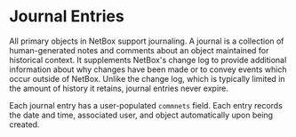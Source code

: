 # Journal Entries

All primary objects in NetBox support journaling. A journal is a collection of human-generated notes and comments about an object maintained for historical context. It supplements NetBox's change log to provide additional information about why changes have been made or to convey events which occur outside of NetBox. Unlike the change log, which is typically limited in the amount of history it retains, journal entries never expire.

Each journal entry has a user-populated `commnets` field. Each entry records the date and time, associated user, and object automatically upon being created.
